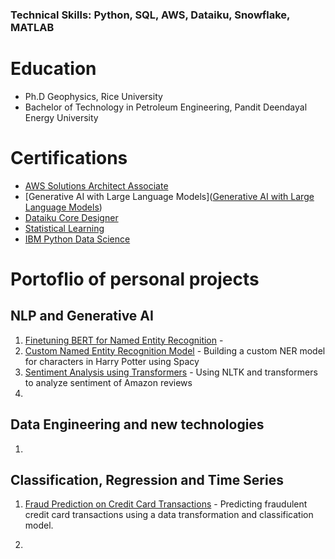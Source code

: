 ### Technical Skills: Python, SQL, AWS, Dataiku, Snowflake, MATLAB

# Education
- Ph.D Geophysics, Rice University
- Bachelor of Technology in Petroleum Engineering, Pandit Deendayal Energy University

# Certifications
- [AWS Solutions Architect Associate](https://www.credly.com/badges/aac71cc4-37b8-42ef-bfd3-10b45b69a41a/linked_in_profile)
- [Generative AI with Large Language Models]([Generative AI with Large Language Models](https://www.coursera.org/account/accomplishments/verify/HYUSH5YKXHKH?utm_source=link&utm_medium=certificate&utm_content=cert_image&utm_campaign=sharing_cta&utm_product=course))
- [Dataiku Core Designer](https://verify.skilljar.com/c/kmz996k4338p)
- [Statistical Learning](https://courses.edx.org/certificates/477df4f733f043e5ac5e6801f7a380e6)
- [IBM Python Data Science](https://credentials.edx.org/credentials/41d32e85ebd2452797ad660be1b5653f/)

# Portoflio of personal projects

## NLP and Generative AI

1. [Finetuning BERT for Named Entity Recognition](https://github.com/harsh91274/named_entity_recognition_using_bert) - 
2. [Custom Named Entity Recognition Model](https://github.com/harsh91274/NER_spacy) - Building a custom NER model for characters in Harry Potter using Spacy
3. [Sentiment Analysis using Transformers](https://github.com/harsh91274/amazon_sentiment_reviews) - Using NLTK and transformers to analyze sentiment of Amazon reviews
4. 

## Data Engineering and new technologies

1. 

## Classification, Regression and Time Series

1. [Fraud Prediction on Credit Card Transactions](https://github.com/harsh91274/card_transactions_fraud_prediction) - Predicting fraudulent credit card transactions using a data transformation and classification model.

2. 

